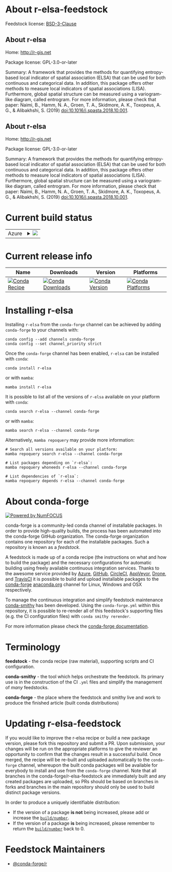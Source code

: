 About r-elsa-feedstock
======================

Feedstock license: [BSD-3-Clause](https://github.com/conda-forge/r-elsa-feedstock/blob/main/LICENSE.txt)


About r-elsa
------------

Home: http://r-gis.net

Package license: GPL-3.0-or-later

Summary: A framework that provides the methods for quantifying entropy-based local indicator of spatial association (ELSA) that can be used for both continuous and categorical data. In addition, this package offers other methods to measure local indicators of spatial associations (LISA). Furthermore, global spatial structure can be measured using a variogram-like diagram, called entrogram. For more information, please check that paper: Naimi, B., Hamm, N. A., Groen, T. A., Skidmore, A. K., Toxopeus, A. G., & Alibakhshi, S. (2019) <doi:10.1016/j.spasta.2018.10.001>.

About r-elsa
------------

Home: http://r-gis.net

Package license: GPL-3.0-or-later

Summary: A framework that provides the methods for quantifying entropy-based local indicator of spatial association (ELSA) that can be used for both continuous and categorical data. In addition, this package offers other methods to measure local indicators of spatial associations (LISA). Furthermore, global spatial structure can be measured using a variogram-like diagram, called entrogram. For more information, please check that paper: Naimi, B., Hamm, N. A., Groen, T. A., Skidmore, A. K., Toxopeus, A. G., & Alibakhshi, S. (2019) <doi:10.1016/j.spasta.2018.10.001>.

Current build status
====================


<table>
    
  <tr>
    <td>Azure</td>
    <td>
      <details>
        <summary>
          <a href="https://dev.azure.com/conda-forge/feedstock-builds/_build/latest?definitionId=17868&branchName=main">
            <img src="https://dev.azure.com/conda-forge/feedstock-builds/_apis/build/status/r-elsa-feedstock?branchName=main">
          </a>
        </summary>
        <table>
          <thead><tr><th>Variant</th><th>Status</th></tr></thead>
          <tbody><tr>
              <td>linux_64_r_base4.3</td>
              <td>
                <a href="https://dev.azure.com/conda-forge/feedstock-builds/_build/latest?definitionId=17868&branchName=main">
                  <img src="https://dev.azure.com/conda-forge/feedstock-builds/_apis/build/status/r-elsa-feedstock?branchName=main&jobName=linux&configuration=linux%20linux_64_r_base4.3" alt="variant">
                </a>
              </td>
            </tr><tr>
              <td>linux_64_r_base4.4</td>
              <td>
                <a href="https://dev.azure.com/conda-forge/feedstock-builds/_build/latest?definitionId=17868&branchName=main">
                  <img src="https://dev.azure.com/conda-forge/feedstock-builds/_apis/build/status/r-elsa-feedstock?branchName=main&jobName=linux&configuration=linux%20linux_64_r_base4.4" alt="variant">
                </a>
              </td>
            </tr><tr>
              <td>osx_64_r_base4.3</td>
              <td>
                <a href="https://dev.azure.com/conda-forge/feedstock-builds/_build/latest?definitionId=17868&branchName=main">
                  <img src="https://dev.azure.com/conda-forge/feedstock-builds/_apis/build/status/r-elsa-feedstock?branchName=main&jobName=osx&configuration=osx%20osx_64_r_base4.3" alt="variant">
                </a>
              </td>
            </tr><tr>
              <td>osx_64_r_base4.4</td>
              <td>
                <a href="https://dev.azure.com/conda-forge/feedstock-builds/_build/latest?definitionId=17868&branchName=main">
                  <img src="https://dev.azure.com/conda-forge/feedstock-builds/_apis/build/status/r-elsa-feedstock?branchName=main&jobName=osx&configuration=osx%20osx_64_r_base4.4" alt="variant">
                </a>
              </td>
            </tr>
          </tbody>
        </table>
      </details>
    </td>
  </tr>
</table>

Current release info
====================

| Name | Downloads | Version | Platforms |
| --- | --- | --- | --- |
| [![Conda Recipe](https://img.shields.io/badge/recipe-r--elsa-green.svg)](https://anaconda.org/conda-forge/r-elsa) | [![Conda Downloads](https://img.shields.io/conda/dn/conda-forge/r-elsa.svg)](https://anaconda.org/conda-forge/r-elsa) | [![Conda Version](https://img.shields.io/conda/vn/conda-forge/r-elsa.svg)](https://anaconda.org/conda-forge/r-elsa) | [![Conda Platforms](https://img.shields.io/conda/pn/conda-forge/r-elsa.svg)](https://anaconda.org/conda-forge/r-elsa) |

Installing r-elsa
=================

Installing `r-elsa` from the `conda-forge` channel can be achieved by adding `conda-forge` to your channels with:

```
conda config --add channels conda-forge
conda config --set channel_priority strict
```

Once the `conda-forge` channel has been enabled, `r-elsa` can be installed with `conda`:

```
conda install r-elsa
```

or with `mamba`:

```
mamba install r-elsa
```

It is possible to list all of the versions of `r-elsa` available on your platform with `conda`:

```
conda search r-elsa --channel conda-forge
```

or with `mamba`:

```
mamba search r-elsa --channel conda-forge
```

Alternatively, `mamba repoquery` may provide more information:

```
# Search all versions available on your platform:
mamba repoquery search r-elsa --channel conda-forge

# List packages depending on `r-elsa`:
mamba repoquery whoneeds r-elsa --channel conda-forge

# List dependencies of `r-elsa`:
mamba repoquery depends r-elsa --channel conda-forge
```


About conda-forge
=================

[![Powered by
NumFOCUS](https://img.shields.io/badge/powered%20by-NumFOCUS-orange.svg?style=flat&colorA=E1523D&colorB=007D8A)](https://numfocus.org)

conda-forge is a community-led conda channel of installable packages.
In order to provide high-quality builds, the process has been automated into the
conda-forge GitHub organization. The conda-forge organization contains one repository
for each of the installable packages. Such a repository is known as a *feedstock*.

A feedstock is made up of a conda recipe (the instructions on what and how to build
the package) and the necessary configurations for automatic building using freely
available continuous integration services. Thanks to the awesome service provided by
[Azure](https://azure.microsoft.com/en-us/services/devops/), [GitHub](https://github.com/),
[CircleCI](https://circleci.com/), [AppVeyor](https://www.appveyor.com/),
[Drone](https://cloud.drone.io/welcome), and [TravisCI](https://travis-ci.com/)
it is possible to build and upload installable packages to the
[conda-forge](https://anaconda.org/conda-forge) [anaconda.org](https://anaconda.org/)
channel for Linux, Windows and OSX respectively.

To manage the continuous integration and simplify feedstock maintenance
[conda-smithy](https://github.com/conda-forge/conda-smithy) has been developed.
Using the ``conda-forge.yml`` within this repository, it is possible to re-render all of
this feedstock's supporting files (e.g. the CI configuration files) with ``conda smithy rerender``.

For more information please check the [conda-forge documentation](https://conda-forge.org/docs/).

Terminology
===========

**feedstock** - the conda recipe (raw material), supporting scripts and CI configuration.

**conda-smithy** - the tool which helps orchestrate the feedstock.
                   Its primary use is in the construction of the CI ``.yml`` files
                   and simplify the management of *many* feedstocks.

**conda-forge** - the place where the feedstock and smithy live and work to
                  produce the finished article (built conda distributions)


Updating r-elsa-feedstock
=========================

If you would like to improve the r-elsa recipe or build a new
package version, please fork this repository and submit a PR. Upon submission,
your changes will be run on the appropriate platforms to give the reviewer an
opportunity to confirm that the changes result in a successful build. Once
merged, the recipe will be re-built and uploaded automatically to the
`conda-forge` channel, whereupon the built conda packages will be available for
everybody to install and use from the `conda-forge` channel.
Note that all branches in the conda-forge/r-elsa-feedstock are
immediately built and any created packages are uploaded, so PRs should be based
on branches in forks and branches in the main repository should only be used to
build distinct package versions.

In order to produce a uniquely identifiable distribution:
 * If the version of a package **is not** being increased, please add or increase
   the [``build/number``](https://docs.conda.io/projects/conda-build/en/latest/resources/define-metadata.html#build-number-and-string).
 * If the version of a package **is** being increased, please remember to return
   the [``build/number``](https://docs.conda.io/projects/conda-build/en/latest/resources/define-metadata.html#build-number-and-string)
   back to 0.

Feedstock Maintainers
=====================

* [@conda-forge/r](https://github.com/orgs/conda-forge/teams/r/)

